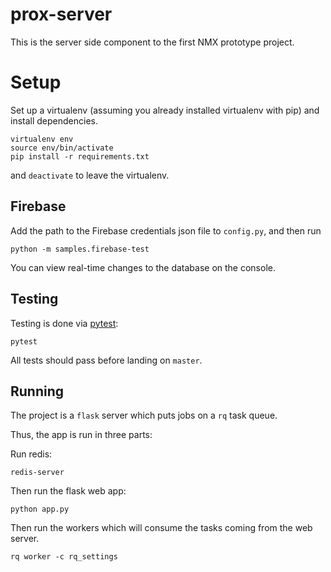 # prox-server
This is the server side component to the first NMX prototype project.

# Setup
Set up a virtualenv (assuming you already installed virtualenv with pip) and install dependencies.

    virtualenv env
    source env/bin/activate
    pip install -r requirements.txt

and `deactivate` to leave the virtualenv.

## Firebase
Add the path to the Firebase credentials json file to `config.py`, and then run

    python -m samples.firebase-test

You can view real-time changes to the database on the console.

## Testing
Testing is done via [pytest](pytest.org):

    pytest

All tests should pass before landing on `master`.

## Running

The project is a `flask` server which puts jobs on a `rq` task queue.

Thus, the app is run in three parts:

Run redis:

    redis-server

Then run the flask web app:

    python app.py

Then run the workers which will consume the tasks coming from the web server.

    rq worker -c rq_settings